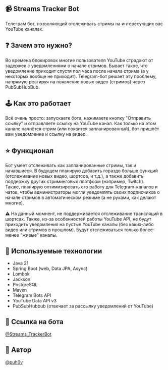 ## 📹 Streams Tracker Bot
Телеграм бот, позволяющий отслеживать стримы на интересующих вас YouTube каналах.

## ❓ Зачем это нужно?
Во времена блокировок многие пользователя YouTube страдают от задержек с уведомлениями о начале стримов. Бывает такое, что уведомление 
приходит спустя пол часа после начала стрима (а у некоторых вообще не приходит). Telegram-бот решает эту проблему, напрямую реагируя 
на появление новых видео (стримов) через PubSubHubBub.

## 🕹 Как это работает
Всё очень просто: запускаете бота, нажимаете кнопку "Отправить ссылку" и отправляете ссылку на YouTube канал. Как только на этом канале начнётся стрим (или появится запланированный), 
бот пришлёт вам уведомление и ссылку на видео.

## ⭐️ Функционал
Бот умеет отслеживать как запланированные стримы, так и начавшиеся. В будущем планирую добавить гораздо больше функций (отслеживание новых видео, шортсов, и т.д.), 
а также добавить поддержку других стриминговых платформ (например, Twitch).
<br>Также, планирую оптимизировать его работу для Telegram-каналов и чатов, чтобы администраторы могли уведомлять своих 
подписчиков о начале стримов в автоматическом режиме (а не руками, как делают многие).
<br><br>⚠️ На данный момнент, не поддерживается отслеживание трансляций в шортсах. Также, из-за особенностей работы YouTube API, не будут приходить уведомления
на пустые YouTube каналы (без каких-либо видео или стримов в прошлом). Будут отслеживаться только более-менее "живые" каналы.

## 🔧 Используемые технологии
- Java 21
- Spring Boot (web, Data JPA, Async)
- Lombok
- Jackson
- PostgreSQL
- Maven
- Telegram Bots API
- YouTube Data API v3
- PubSubHubbub (отвечает за рассылку уведомлений от YouTube)

## 🔗 Ссылка на бота
[@Streams_TrackerBot](https://t.me/Streams_TrackerBot)

## 👤 Автор
[@puh0v](https://t.me/puh0v)

